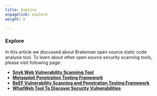 ```yaml
---
title: Explore
onpagelink: explore
weight: 5

---
```


### **Explore**

In this article we discussed about Brakeman open source static code analysis tool. To learn about other open source security scanning tools, please visit following page:

*   **[Snyk Web Vulnerability Scanning Tool](https://products.containerize.com/security-testing-tools/snyk/)**
*   **[Metasploit Penetration Testing Framework](https://products.containerize.com/security-testing-tools/metasploit/)**
*   **[BeEF Vulnerability Scanning and Penetration Testing Framework](https://products.containerize.com/security-testing-tools/beefproject/)**
*   **[WhatWeb Tool To Discover Security Vulnerabilities](https://products.containerize.com/security-testing-tools/whatweb/)**